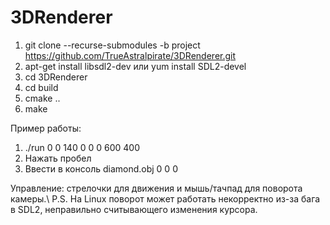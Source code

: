 # 3DRenderer
1. git clone --recurse-submodules -b project https://github.com/TrueAstralpirate/3DRenderer.git
2. apt-get install libsdl2-dev или yum install SDL2-devel
3. cd 3DRenderer
4. cd build
5. cmake ..
6. make
 
Пример работы:
1. ./run 0 0 140 0 0 0 600 400
2. Нажать пробел
3. Ввести в консоль diamond.obj 0 0 0

Управление: стрелочки для движения и мышь/тачпад для поворота камеры.\\
P.S. На Linux поворот может работать некорректно из-за бага в SDL2, неправильно считывающего изменения курсора.
